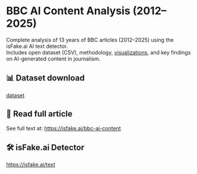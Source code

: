 # BBC AI Content Analysis (2012–2025)

Complete analysis of 13 years of BBC articles (2012–2025) using the isFake.ai AI text detector.  
Includes open dataset (CSV), methodology, [visualizations](figures/), and key findings on AI-generated content in journalism.

## 📊 Dataset download
[dataset](data/bbc_ai_detection.csv)

## 📖 Read full article
See full text at: https://isfake.ai/bbc-ai-content

## 🛠️ isFake.ai Detector
https://isfake.ai/text
 
 

